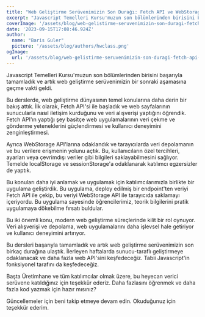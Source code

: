```yaml
---
title: "Web Geliştirme Serüvenimizin Son Durağı: Fetch API ve WebStorage API"
excerpt: "Javascript Temelleri Kursu'muzun son bölümlerinden birisini başarıyla tamamladık ve artık web geliştirme serüvenimizin bir sonraki aşamasına geçme vakti geldi."
coverImage: '/assets/blog/web-gelistirme-seruvenimizin-son-duragi-fetch-api-ve-webstorage-api/cover.png'
date: '2023-09-15T17:08:46.924Z'
author:
  name: "Baris Guler"
  picture: '/assets/blog/authors/hwclass.png'
ogImage:
  url: '/assets/blog/web-gelistirme-seruvenimizin-son-duragi-fetch-api-ve-webstorage-api/cover.png'
---
```


Javascript Temelleri Kursu'muzun son bölümlerinden birisini başarıyla tamamladık ve artık web geliştirme serüvenimizin bir sonraki aşamasına geçme vakti geldi.

Bu derslerde, web geliştirme dünyasının temel konularına daha derin bir bakış attık. İlk olarak, Fetch API'si ile başladık ve web sayfalarının sunucularla nasıl iletişim kurduğunu ve veri alışverişi yaptığını öğrendik. Fetch API'ın yaptığı şey basitçe web uygulamalarının veri çekme ve gönderme yeteneklerini güçlendirmesi ve kullanıcı deneyimini zenginleştirmesi.

Ayrıca WebStorage API'larına odaklandık ve tarayıcılarda veri depolamanın ve bu verilere erişmenin yolunu açtık. Bu, kullanıcıların özel tercihleri, ayarları veya çevrimdışı veriler gibi bilgileri saklayabilmesini sağlıyor. Temelde localStorage ve sessionStorage'a odaklanarak katılımcı egzersizler de yaptık.

Bu konuları daha iyi anlamak ve uygulamak için katılımcılarımızla birlikte bir uygulama geliştirdik. Bu uygulama, deploy edilmiş bir endpoint'ten veriyi Fetch API ile çekip, bu veriyi WebStorage API ile tarayıcıda saklamayı içeriyordu. Bu uygulama sayesinde öğrencilerimiz, teorik bilgilerini pratik uygulamaya dökebilme fırsatı buldular.

Bu iki önemli konu, modern web geliştirme süreçlerinde kilit bir rol oynuyor. Veri alışverişi ve depolama, web uygulamalarını daha işlevsel hale getiriyor ve kullanıcı deneyimini artırıyor.

Bu dersleri başarıyla tamamladık ve artık web geliştirme serüvenimizin son birkaç durağına ulaştık. İlerleyen haftalarda sunucu-taraflı geliştirmeye odaklanacak ve daha fazla web API'sini keşfedeceğiz. Tabii Javascript'in fonksiyonel tarafını da keşfedeceğiz.

Başta Üretimhane ve tüm katılımcılar olmak üzere, bu heyecan verici serüvene katıldığınız için teşekkür ederiz. Daha fazlasını öğrenmek ve daha fazla kod yazmak için hazır mısınız?

Güncellemeler için beni takip etmeye devam edin. Okuduğunuz için teşekkür ederim.
